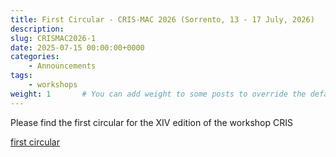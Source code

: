 ```yaml
---
title: First Circular - CRIS-MAC 2026 (Sorrento, 13 - 17 July, 2026)
description: 
slug: CRISMAC2026-1
date: 2025-07-15 00:00:00+0000
categories:
    - Announcements
tags:
    - workshops
weight: 1       # You can add weight to some posts to override the default sorting (date descending)
---
```


Please find the first circular for the XIV edition of the workshop CRIS

[first circular](CRISMAC-2026_-_FirstCircular.pdf)
